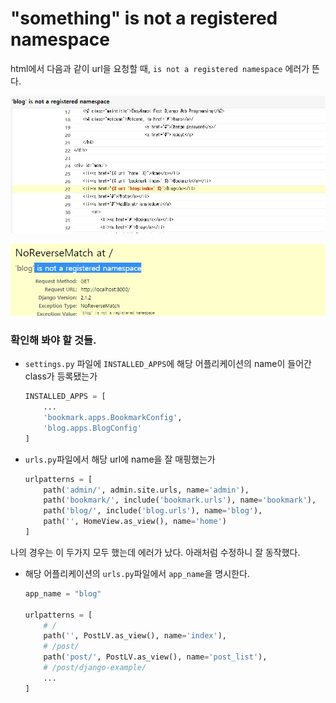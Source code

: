 #  "something" is not a registered namespace

html에서 다음과 같이 url을 요청할 때, `is not a registered namespace` 에러가 뜬다.

![img](./img/img7.png)

![img](./img/img6.png)



### 확인해 봐야 할 것들.

- `settings.py` 파일에  `INSTALLED_APPS`에  해당 어플리케이션의 name이 들어간 class가 등록됐는가

  ```python
  INSTALLED_APPS = [
      ...
      'bookmark.apps.BookmarkConfig',
      'blog.apps.BlogConfig'
  ]
  ```

- `urls.py`파일에서 해당 url에 name을 잘 매핑했는가

  ```python
  urlpatterns = [
      path('admin/', admin.site.urls, name='admin'),
      path('bookmark/', include('bookmark.urls'), name='bookmark'),
      path('blog/', include('blog.urls'), name='blog'),
      path('', HomeView.as_view(), name='home')
  ]
  ```



나의 경우는 이 두가지 모두 했는데 에러가 났다. 아래처럼 수정하니 잘 동작했다.

- 해당 어플리케이션의 `urls.py`파일에서 `app_name`을 명시한다.

  ```python
  app_name = "blog"
  
  urlpatterns = [
      # /
      path('', PostLV.as_view(), name='index'),
      # /post/
      path('post/', PostLV.as_view(), name='post_list'),
      # /post/django-example/
      ...
  ]
  ```

  
